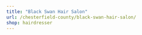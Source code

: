 ```yaml
---
title: "Black Swan Hair Salon"
url: /chesterfield-county/black-swan-hair-salon/
shop: hairdresser
---
```

